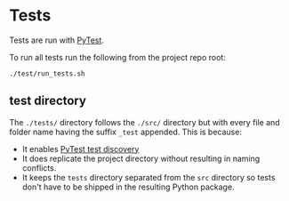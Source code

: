 # Tests

Tests are run with [PyTest](https://docs.pytest.org/).

To run all tests run the following from the project repo root:
```
./test/run_tests.sh
```


## test directory

The `./tests/` directory follows the `./src/` directory but with every file and folder name having the suffix `_test` appended. This is because:
* It enables [PyTest test discovery](https://docs.pytest.org/en/latest/explanation/goodpractices.html#test-discovery)
* It does replicate the project directory without resulting in naming conflicts.
* It keeps the `tests` directory separated from the `src` directory so tests don't have to be shipped in the resulting Python package.
